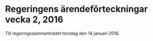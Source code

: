 # Regeringens ärendeförteckningar vecka 2, 2016

Till regeringssammanträdet torsdag den 14 januari 2016\.
